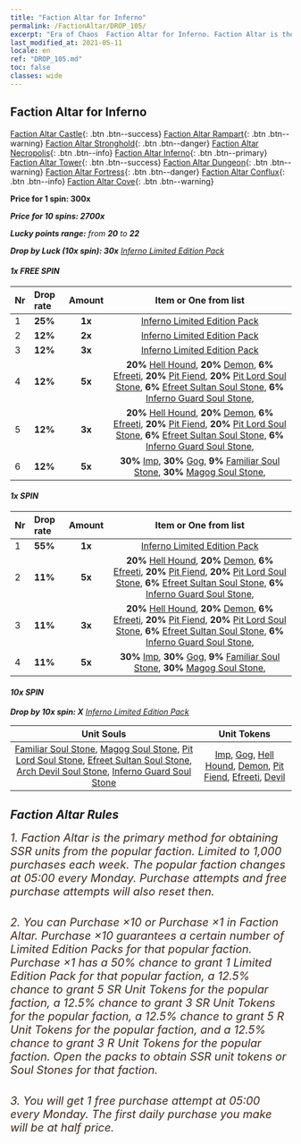```yaml
---
title: "Faction Altar for Inferno"
permalink: /FactionAltar/DROP_105/
excerpt: "Era of Chaos  Faction Altar for Inferno. Faction Altar is the primary method for obtaining SSR units from the popular faction. Limited to 1,000 purchases each week. The popular faction changes at 05:00 every Monday. Purchase attempts and free purchase attempts will also reset then."
last_modified_at: 2021-05-11
locale: en
ref: "DROP_105.md"
toc: false
classes: wide
---
```


##  Faction Altar for **Inferno**

  [Faction Altar Castle](/FactionAltar/DROP_101/){: .btn .btn--success} [Faction Altar Rampart](/FactionAltar/DROP_102/){: .btn .btn--warning} [Faction Altar Stronghold](/FactionAltar/DROP_103/){: .btn .btn--danger} [Faction Altar Necropolis](/FactionAltar/DROP_104/){: .btn .btn--info} [Faction Altar Inferno](/FactionAltar/DROP_105/){: .btn .btn--primary} [Faction Altar Tower](/FactionAltar/DROP_106/){: .btn .btn--success} [Faction Altar Dungeon](/FactionAltar/DROP_107/){: .btn .btn--warning} [Faction Altar Fortress](/FactionAltar/DROP_108/){: .btn .btn--danger} [Faction Altar Conflux](/FactionAltar/DROP_109/){: .btn .btn--info} [Faction Altar Cove](/FactionAltar/DROP_112/){: .btn .btn--warning} 

  **Price for 1 spin: 300x** <i class="fas fa-gem"/>

  **Price for 10 spins: 2700x** <i class="fas fa-gem"/>

  **Lucky points range:** from **20** to **22**

  **Drop by Luck (10x spin): 30x** [Inferno Limited Edition Pack](/Items/con_2104/)

####  1x FREE SPIN 

  |    Nr    |  Drop rate  |  Amount   |   Item or One from list  |
  |:---------|:------------|:---------:|:------------------------:|
  | 1 | **25%** | **1x** | [Inferno Limited Edition Pack](/Items/con_2104/) |
  | 2 | **12%** | **2x** | [Inferno Limited Edition Pack](/Items/con_2104/) |
  | 3 | **12%** | **3x** | [Inferno Limited Edition Pack](/Items/con_2104/) |
  | 4 | **12%** | **5x** |  **20%** [Hell Hound](/Items/unt_228/),  **20%** [Demon](/Items/unt_229/),  **6%** [Efreeti](/Items/unt_231/),  **20%** [Pit Fiend](/Items/unt_230/),  **20%** [Pit Lord Soul Stone](/Items/unt_316/),  **6%** [Efreet Sultan Soul Stone](/Items/unt_317/),  **6%** [Inferno Guard Soul Stone](/Items/unt_315/),  |
  | 5 | **12%** | **3x** |  **20%** [Hell Hound](/Items/unt_228/),  **20%** [Demon](/Items/unt_229/),  **6%** [Efreeti](/Items/unt_231/),  **20%** [Pit Fiend](/Items/unt_230/),  **20%** [Pit Lord Soul Stone](/Items/unt_316/),  **6%** [Efreet Sultan Soul Stone](/Items/unt_317/),  **6%** [Inferno Guard Soul Stone](/Items/unt_315/),  |
  | 6 | **12%** | **5x** |  **30%** [Imp](/Items/unt_226/),  **30%** [Gog](/Items/unt_227/),  **9%** [Familiar Soul Stone](/Items/unt_313/),  **30%** [Magog Soul Stone](/Items/unt_314/),  |


####  1x SPIN 

  |    Nr    |  Drop rate  |  Amount   |   Item or One from list  |
  |:---------|:------------|:---------:|:------------------------:|
  | 1 | **55%** | **1x** | [Inferno Limited Edition Pack](/Items/con_2104/) |
  | 2 | **11%** | **5x** |  **20%** [Hell Hound](/Items/unt_228/),  **20%** [Demon](/Items/unt_229/),  **6%** [Efreeti](/Items/unt_231/),  **20%** [Pit Fiend](/Items/unt_230/),  **20%** [Pit Lord Soul Stone](/Items/unt_316/),  **6%** [Efreet Sultan Soul Stone](/Items/unt_317/),  **6%** [Inferno Guard Soul Stone](/Items/unt_315/),  |
  | 3 | **11%** | **3x** |  **20%** [Hell Hound](/Items/unt_228/),  **20%** [Demon](/Items/unt_229/),  **6%** [Efreeti](/Items/unt_231/),  **20%** [Pit Fiend](/Items/unt_230/),  **20%** [Pit Lord Soul Stone](/Items/unt_316/),  **6%** [Efreet Sultan Soul Stone](/Items/unt_317/),  **6%** [Inferno Guard Soul Stone](/Items/unt_315/),  |
  | 4 | **11%** | **5x** |  **30%** [Imp](/Items/unt_226/),  **30%** [Gog](/Items/unt_227/),  **9%** [Familiar Soul Stone](/Items/unt_313/),  **30%** [Magog Soul Stone](/Items/unt_314/),  |


####  10x SPIN 

  **Drop by 10x spin: X** [Inferno Limited Edition Pack](/Items/con_2104/)

  |    Unit Souls    |  Unit Tokens  |
  |:----------------:|:-------------:|
  | [Familiar Soul Stone](/Items/unt_313/), [Magog Soul Stone](/Items/unt_314/), [Pit Lord Soul Stone](/Items/unt_316/), [Efreet Sultan Soul Stone](/Items/unt_317/), [Arch Devil Soul Stone](/Items/unt_318/), [Inferno Guard Soul Stone](/Items/unt_315/) | [Imp](/Items/unt_226/), [Gog](/Items/unt_227/), [Hell Hound](/Items/unt_228/), [Demon](/Items/unt_229/), [Pit Fiend](/Items/unt_230/), [Efreeti](/Items/unt_231/), [Devil](/Items/unt_232/) |



## Faction Altar Rules

  <span style="color: #3c2a1e;font-size:20px">1. Faction Altar is the primary method for obtaining SSR units from the popular faction. Limited to 1,000 purchases each week. The popular faction changes at 05:00 every Monday. Purchase attempts and free purchase attempts will also reset then.</span><br/>

<br/>  <span style="color: #3c2a1e;font-size:20px">2. You can Purchase ×10 or Purchase ×1 in Faction Altar. Purchase ×10 guarantees a certain number of Limited Edition Packs for that popular faction. Purchase ×1 has a 50% chance to grant 1 Limited Edition Pack for that popular faction, a 12.5% chance to grant 5 SR Unit Tokens for the popular faction, a 12.5% chance to grant 3 SR Unit Tokens for the popular faction, a 12.5% chance to grant 5 R Unit Tokens for the popular faction, and a 12.5% chance to grant 3 R Unit Tokens for the popular faction. Open the packs to obtain SSR unit tokens or Soul Stones for that faction.</span>

<br/>  <span style="color: #3c2a1e;font-size:20px">3. You will get 1 free purchase attempt at 05:00 every Monday. The first daily purchase you make will be at half price.</span><br/>

<br/>